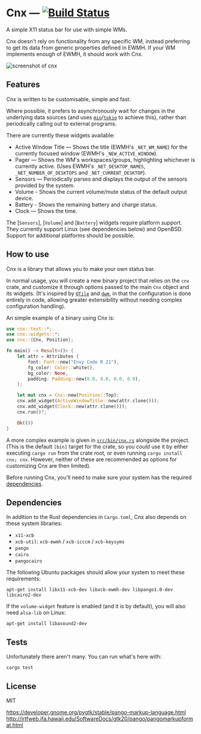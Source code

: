 # Cnx — [![Build Status](https://travis-ci.org/mjkillough/cnx.svg?branch=master)](https://travis-ci.org/mjkillough/cnx)

A simple X11 status bar for use with simple WMs.

Cnx doesn't rely on functionality from any specific WM, instead preferring to
get its data from generic properties defined in EWMH. If your WM implements
enough of EWMH, it should work with Cnx.

![screenshot of cnx](/screenshot.png?raw=true)

## Features

Cnx is written to be customisable, simple and fast.

Where possible, it prefers to asynchronously wait for changes in the underlying
data sources (and uses [`mio`]/[`tokio`] to achieve this), rather than periodically
calling out to external programs.

[`mio`]: https://docs.rs/mio
[`tokio`]: https://tokio.rs/

There are currently these widgets available:

 - Active Window Title — Shows the title (EWMH's `_NET_WM_NAME`) for
   the currently focused window (EWMH's `_NEW_ACTIVE_WINDOW`).
 - Pager — Shows the WM's workspaces/groups, highlighting whichever is
   currently active. (Uses EWMH's `_NET_DESKTOP_NAMES`,
   `_NET_NUMBER_OF_DESKTOPS` and `_NET_CURRENT_DESKTOP`).
 - Sensors — Periodically parses and displays the output of the
   sensors provided by the system.
 - Volume - Shows the current volume/mute status of the default output
   device.
 - Battery - Shows the remaining battery and charge status.
 - Clock — Shows the time.

The [`Sensors`], [`Volume`] and [`Battery`] widgets require platform
support. They currently support Linux (see dependencies below) and OpenBSD.
Support for additional platforms should be possible.

## How to use

Cnx is a library that allows you to make your own status bar.

In normal usage, you will create a new binary project that relies on the `cnx`
crate, and customize it through options passed to the main `Cnx` object and
its widgets. (It's inspired by [`QTile`] and [`dwm`], in that the configuration
is done entirely in code, allowing greater extensibility without needing complex
configuration handling).

[`QTile`]: http://www.qtile.org/
[`dwm`]: http://dwm.suckless.org/

An simple example of a binary using Cnx is:

```rust
use cnx::text::*;
use cnx::widgets::*;
use cnx::{Cnx, Position};

fn main() -> Result<()> {
    let attr = Attributes {
        font: Font::new("Envy Code R 21"),
        fg_color: Color::white(),
        bg_color: None,
        padding: Padding::new(8.0, 8.0, 0.0, 0.0),
    };

    let mut cnx = Cnx::new(Position::Top);
    cnx.add_widget(ActiveWindowTitle::new(attr.clone()));
    cnx.add_widget(Clock::new(attr.clone()));
    cnx.run()?;

    Ok(())
}
```

A more complex example is given in [`src/bin/cnx.rs`] alongside the project.
(This is the default `[bin]` target for the crate, so you _could_ use it by
either executing `cargo run` from the crate root, or even running `cargo install
cnx; cnx`. However, neither of these are recommended as options for customizing
Cnx are then limited).

Before running Cnx, you'll need to make sure your system has the required
[dependencies].

[`src/bin/cnx.rs`]: https://github.com/mjkillough/cnx/blob/master/src/bin/cnx.rs
[dependencies]: #dependencies

## Dependencies

In addition to the Rust dependencies in `Cargo.toml`, Cnx also depends on these
system libraries:
 - `x11-xcb`
 - `xcb-util`: `xcb-ewmh` / `xcb-icccm` / `xcb-keysyms`
 - `pango`
 - `cairo`
 - `pangocairo`

The following Ubuntu packages should allow your system to meet these
requirements:

```
apt-get install libx11-xcb-dev libxcb-ewmh-dev libpango1.0-dev libcairo2-dev
```

If the `volume-widget` feature is enabled (and it is by default), you will
also need `alsa-lib` on Linux:

```
apt-get install libasound2-dev
```


## Tests

Unfortunately there aren't many. You can run what's here with:

```
cargo test
```


## License

MIT

https://developer.gnome.org/pygtk/stable/pango-markup-language.html
http://irtfweb.ifa.hawaii.edu/SoftwareDocs/gtk20/pango/pangomarkupformat.html
